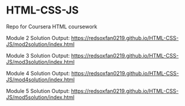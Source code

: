 # HTML-CSS-JS
Repo for Coursera HTML coursework

Module 2 Solution Output: https://redsoxfan0219.github.io/HTML-CSS-JS/mod2solution/index.html

Module 3 Solution Output: https://redsoxfan0219.github.io/HTML-CSS-JS/mod3solution/index.html

Module 4 Solution Output: https://redsoxfan0219.github.io/HTML-CSS-JS/mod4solution/index.html

Module 5 Solution Output: https://redsoxfan0219.github.io/HTML-CSS-JS/mod5solution/index.html
